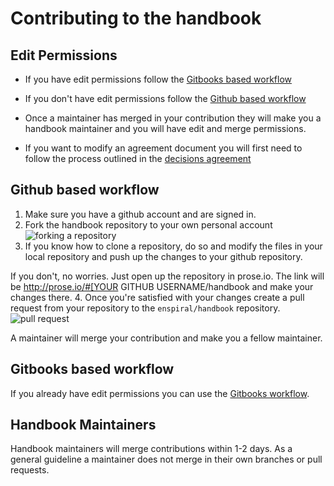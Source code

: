 # Contributing to the handbook

## Edit Permissions 

 * If you have edit permissions follow the [Gitbooks based workflow](#gitbooks-based-workflow)
 
 * If you don't have edit permissions follow the [Github based workflow](#github-based-workflow)

 * Once a maintainer has merged in your contribution they will make you a handbook maintainer and you will have edit and merge permissions. 

 * If you want to modify an agreement document you will first need to follow the process outlined in the [decisions agreement](http://handbook.enspiral.com/decisions_agreement.html)


## Github based workflow

1. Make sure you have a github account and are signed in.
2. Fork the handbook repository to your own personal account  
 ![forking a repository](http://i.imgur.com/ujIbZgy.png)
3. If you know how to clone a repository, do so and modify the files in your local repository and push up the changes to your github repository.

 If you don't, no worries. Just open up the repository in prose.io. The link will be http://prose.io/#[YOUR GITHUB USERNAME/handbook and make your changes there. 
4. Once you're satisfied with your changes create a pull request from your repository to the `enspiral/handbook` repository. 
 ![pull request](http://i.imgur.com/11HVaXC.png)


A maintainer will merge your contribution and make you a fellow maintainer. 

## Gitbooks based workflow

If you already have edit permissions you can use the [Gitbooks workflow](https://help.gitbook.com/editor/draft.html).

## Handbook Maintainers

Handbook maintainers will merge contributions within 1-2 days. As a general guideline a maintainer does not merge in their own branches or pull requests. 
